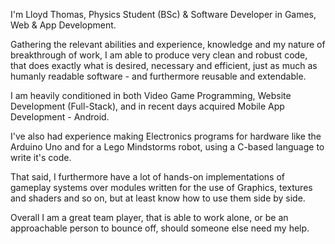 I'm Lloyd Thomas, Physics Student (BSc) & Software Developer in Games, Web & App Development.

Gathering the relevant abilities and experience, knowledge and my nature of breakthrough of work, I am able to produce very clean and robust code, that does exactly what is desired, necessary and efficient, just as much as humanly readable software - and furthermore reusable and extendable.

I am heavily conditioned in both Video Game Programming, Website Development (Full-Stack), and in recent days acquired Mobile App Development - Android. 

I've also had experience making Electronics programs for hardware like the Arduino Uno and for a Lego Mindstorms robot, using a C-based language to write it's code.

That said, I furthermore have a lot of hands-on implementations of gameplay systems over modules written for the use of Graphics, textures and shaders and so on, but at least know how to use them side by side.

Overall I am a great team player, that is able to work alone, or be an approachable person to bounce off, should someone else need my help.
